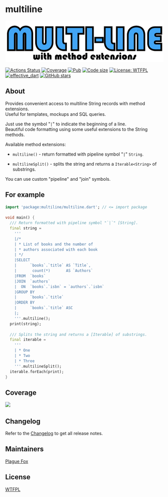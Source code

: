 # multiline  

![](https://github.com/PlugFox/multiline/raw/master/.img/logo.png)  
  
[![Actions Status](https://github.com/PlugFox/multiline/workflows/multiline/badge.svg)](https://github.com/PlugFox/multiline/actions)
[![Coverage](https://codecov.io/gh/PlugFox/multiline/branch/master/graph/badge.svg)](https://codecov.io/gh/PlugFox/multiline)
[![Pub](https://img.shields.io/pub/v/multiline.svg)](https://pub.dev/packages/multiline)
[![Code size](https://img.shields.io/github/languages/code-size/plugfox/multiline?logo=github&logoColor=white)](https://github.com/plugfox/multiline)
[![License: WTFPL](https://img.shields.io/badge/License-WTFPL-brightgreen.svg)](https://en.wikipedia.org/wiki/WTFPL)
[![effective_dart](https://img.shields.io/badge/style-effective_dart-40c4ff.svg)](https://github.com/tenhobi/effective_dart)
[![GitHub stars](https://img.shields.io/github/stars/PlugFox/multiline?style=social)](https://github.com/PlugFox/multiline/)  
  
  
## About  
  
Provides convenient access to multiline String records with method extensions.  
Useful for templates, mockups and SQL queries.  
  
Just use the symbol "`|`" to indicate the beginning of a line.  
Beautiful code formatting using some useful extensions to the String methods.  
  
Available method extensions:  
  
  + `multiline()`      - return formatted with pipeline symbol "`|`" `String`.  
  
  + `multilineSplit()` - splits the string and returns a `Iterable<String>` of substrings.  
  
You can use custom "pipeline" and "join" symbols.  
  
  
## For example  
  
```dart
import 'package:multiline/multiline.dart'; // <= import package

void main() {
  /// Return formatted with pipeline symbol "`|`" [String].
  final string =
    '''
    |/*
    | * List of books and the number of
    | * authors associated with each book
    | */
    |SELECT
    |      `books`.`title` AS `Title`,
    |       count(*)       AS `Authors`
    |FROM  `books`
    |JOIN  `authors`
    |  ON  `books`.`isbn` = `authors`.`isbn`
    |GROUP BY
    |      `books`.`title`
    |ORDER BY
    |      `books`.`title` ASC
    |;
    '''.multiline();
  print(string);

  /// Splits the string and returns a [Iterable] of substrings.
  final iterable =
    '''
    | * One
    | * Two
    | * Three
    '''.multilineSplit();
  iterable.forEach(print);
}
```
  
  
## Coverage  
  
[![](https://codecov.io/gh/PlugFox/multiline/branch/dev/graphs/sunburst.svg)](https://codecov.io/gh/PlugFox/multiline/branch/master)  
  
  
## Changelog  
  
Refer to the [Changelog](https://github.com/plugfox/multiline/blob/master/CHANGELOG.md) to get all release notes.  
  
  
## Maintainers  
  
[Plague Fox](https://plugfox.dev)  
  
  
## License  
  
[WTFPL](https://github.com/plugfox/multiline/blob/master/LICENSE)  
  
  
